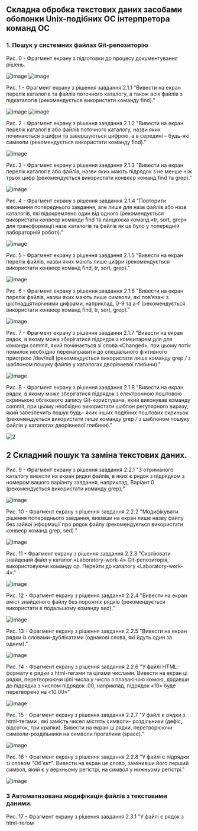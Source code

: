 ## Складна обробка текстових даних засобами оболонки Unix-подібних ОС інтерпретора команд ОС
### 1. Пошук у системних файлах Git-репозиторію
Рис. 0 - Фрагмент екрану з підготовки до процесу документування рішень.

![image](https://github.com/neverovalera/WebAR-Optical-telegraph/assets/162915351/78a20718-4ce5-4bb0-ad71-ccf20aa223b3)
![image](https://github.com/neverovalera/WebAR-Optical-telegraph/assets/162915351/ed9f66ec-d271-4db5-9777-213564d37107)

Рис. 1 - Фрагмент екрану з рішення завдання 2.1.1 "Вивести на екран перелік каталогів та файлів поточного каталогу, а також всіх файлів з підкаталогів (рекомендується використати команду find)."

![image](https://github.com/neverovalera/WebAR-Optical-telegraph/assets/162915351/f919746c-a944-4d70-b7e9-7999b862484e)
![image](https://github.com/neverovalera/WebAR-Optical-telegraph/assets/162915351/d437c0e2-1ed1-4e16-8281-8949e48ee0dd)

Рис. 2 - Фрагмент екрану з рішення завдання 2.1.2 "Вивести на екран перелік каталогів або файлів поточного каталогу, назви яких починаються з цифри та завершуються цифрою, а в середині – будь-які символи (рекомендується використати команду find)."

![image](https://github.com/neverovalera/WebAR-Optical-telegraph/assets/162915351/579d834e-ebec-4a43-a362-898fa2441510)

Рис. 3 - Фрагмент екрану з рішення завдання 2.1.3 "Вивести на екран перелік каталогів або файлів, назви яких мають підрядок з не менше ніж трьох цифр (рекомендується використати конвеєр команд find та grep)."

![image](https://github.com/neverovalera/WebAR-Optical-telegraph/assets/162915351/7761b865-2e55-4c46-b344-4d22961be1d1)

Рис. 4 - Фрагмент екрану з рішення завдання 2.1.4 "Повторити виконання попереднього завдання, але лише для назв файлів або назв каталогів, які відокремлено один від одного (рекомендується використати конвеєр команди find та ланцюжка команд «tr, sort, grep» для трансформації назв каталогів та файлів як це було у попередній лабораторній роботі)."

![image](https://github.com/neverovalera/WebAR-Optical-telegraph/assets/162915351/d2bef471-e5f2-492a-983b-5935903ea08e)

Рис. 5 - Фрагмент екрану з рішення завдання 2.1.5 "Вивести на екран перелік файлів, назви яких мають лише цифри (рекомендується використати конвеєр команд find, tr, sort, grep)."

![image](https://github.com/neverovalera/WebAR-Optical-telegraph/assets/162915351/a3bf13cb-26ba-4799-b909-12c6b9bf4678)

Рис. 6 - Фрагмент екрану з рішення завдання 2.1.6 "Вивести на екран перелік файлів, назви яких мають лише символи, які пов’язані з шістнадцятирічними цифрами, наприклад, 0-9 та a-f (рекомендується використати конвеєр команд find, tr, sort, grep)."

![image](https://github.com/neverovalera/WebAR-Optical-telegraph/assets/162915351/a226d1c0-a720-46f9-bdb7-b2dff20c28ee)

Рис. 7 - Фрагмент екрану з рішення завдання 2.1.7 "Вивести на екран рядок, в якому може зберігатися підрядок з коментарем для для команди commit, який починається зі слова «Changed», при цьому потік помилок необхідно перенаправити до спеціального фіктивного пристрою /dev/null (рекомендується використати лише команду grep */* з шаблоном пошуку файлів у каталогах дворівневої глибини)."

![image](https://github.com/neverovalera/WebAR-Optical-telegraph/assets/162915351/ffeefef5-c8f8-4056-95b1-2927c5d2800a)

Рис. 8 - Фрагмент екрану з рішення завдання 2.1.8 "Вивести на екран рядок, в якому може зберігатися підрядок з електронною поштовою скринькою облікового запису Git-користувача, який виконував команду commit, при цьому необхідно використати шаблон регулярного виразу, який забезпечить пошук будь- яких інших подібних поштових скриньок (рекомендується використати лише команду grep */* з шаблоном пошуку файлів у каталогах дворівневої глибини)."

![2](https://github.com/neverovalera/WebAR-Optical-telegraph/assets/162915351/8b8d06b8-6363-4fcb-acf6-a541045ac1f6)

## 2 Складний пошук та заміна текстових даних.

Рис. 9 - Фрагмент екрану з рішення завдання 2.2.1 "З отриманого каталогу вивести на екран рядки файлів, в яких є рядок з підрядком з номером вашого варіанту завдання, наприклад, Варіант 0 (рекомендується використати команду grep);"

![image](https://github.com/neverovalera/WebAR-Optical-telegraph/assets/162915351/e23947b7-84e6-4399-96bb-2fbf560cc58c)

Рис. 10 - Фрагмент екрану з рішення завдання 2.2.2 "Модифікувати рішення попереднього завдання, вивівши на екран лише назву файлу без зайвої інформації про рядок файлу (рекомендується використати конвеєр команд grep, sed)."

![image](https://github.com/neverovalera/WebAR-Optical-telegraph/assets/162915351/a9bf3ba7-a3a4-4391-8d97-1b0cf833b05f)

Рис. 11 - Фрагмент екрану з рішення завдання 2.2.3 "Скопіювати знайдений файл у каталог «Laboratory-work-4» Git-репозиторія, використовуючи команду cp. Перейти до каталогу «Laboratory-work-4»."

![image](https://github.com/neverovalera/WebAR-Optical-telegraph/assets/162915351/f988d507-41d9-41ed-bf6b-ffc69f5ad180)

Рис. 12 - Фрагмент екрану з рішення завдання 2.2.4 "Вивести на екран вміст знайденого файлу без порожніх рядків (рекомендується використати в подальшому команду sed)."

![image](https://github.com/neverovalera/WebAR-Optical-telegraph/assets/162915351/37c53bc6-b479-45f6-9abe-70ddebbb4be3)

Рис. 13 - Фрагмент екрану з рішення завдання 2.2.5 "Вивести на екран рядки із словами-дублікатами (однакові слова, які йдуть один за одним)."

![image](https://github.com/neverovalera/WebAR-Optical-telegraph/assets/162915351/b4cbd595-a2b2-4dd3-a1da-1f5b40ee85a0)

Рис. 14 - Фрагмент екрану з рішення завдання 2.2.6 "У файлі HTML-формату є рядки з html-тегами <td> та цілами числами. Вивести на екран ці рядки, перетворюючи цілі числа у числа з плаваючою комою, додавши до підрядка з числом підрядок .00, наприклад, підрядок «10» буде перетворено на «10.00»"

![image](https://github.com/neverovalera/WebAR-Optical-telegraph/assets/162915351/dd82bb54-3d56-43e1-af89-a2d4ca8321a4)

Рис. 15 - Фрагмент екрану з рішення завдання 2.2.7 "У файлі є рядки з html-тегами <td>, які замість чисел містять символи- роздільники (дефіс, відсоток, три крапки). Вивести на екран ці рядки, перетворюючи символи-роздільники на символи прогалини (space)."

![image](https://github.com/neverovalera/WebAR-Optical-telegraph/assets/162915351/72faeb84-1175-4363-9494-5e09fb2daea8)

Рис. 16 - Фрагмент екрану з рішення завдання 2.2.8 "У файлі є підрядки зі словом "Об'єкт". Вивести на екран це слово, замінивши його перший символ, який є у верхньому регістрі, на символ у нижньому регістрі."

![image](https://github.com/neverovalera/WebAR-Optical-telegraph/assets/162915351/39af962e-9fbe-4ca5-82fc-6c9607177a15)

### 3 Автоматизована модифікація файлів з текстовими даними.

Рис. 17 - Фрагмент екрану з рішення завдання 2.3.1 "У файлі є рядок з html-тегом <title>. Видалити з цього рядка цифри, які розміщено наприкінці рядка."

![image](https://github.com/neverovalera/WebAR-Optical-telegraph/assets/162915351/d4e757d3-94de-46fa-b671-448b0a0576ee)

Рис. 18 - Фрагмент екрану з рішення завдання 2.3.2 "У файлі є рядок з html-тегом <title>. Додати після цього рядка новий рядок, який містить наступне: "<h1 Таблиця оновлено автоматично. Автор - ПІБ, група /h1>" (рекомендується додати за номером, який заздалегіть визначено попердньою командою sed наприклад, після 4-го рядку)."

![image](https://github.com/neverovalera/WebAR-Optical-telegraph/assets/162915351/43312335-ae6e-4701-998f-b42b98b5f6ec)

Рис. 19 - Фрагмент екрану з рішення завдання 2.3.3 "Видалити з файлу всі порожні рядки."

![image](https://github.com/neverovalera/WebAR-Optical-telegraph/assets/162915351/21486bc8-4610-4839-8dbb-042d99eef534)

Рис. 20 - Фрагмент екрану з рішення завдання 2.3.4 "Видалити з файлу слова-дублікати."

![image](https://github.com/neverovalera/WebAR-Optical-telegraph/assets/162915351/41bebeac-0440-45c1-9ca5-d1a7cd6d72c5)

Рис. 21 - Фрагмент екрану з рішення завдання 2.3.5 "Об’єднати команди SED, створені у попередніх завданнях, в окремий текстовий файл з назвою за шаблоном surname.sed, де surname – ваше прізвище латинськими літерами. Виконати утиліту SED з читанням команд зі створенного файлу."

![image](https://github.com/neverovalera/WebAR-Optical-telegraph/assets/162915351/c823797d-fc83-4b96-96e4-02e1cf298fbf)


